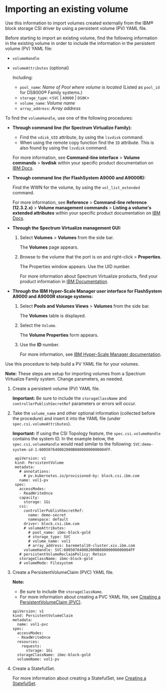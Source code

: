# Importing an existing volume

Use this information to import volumes created externally from the IBM® block storage CSI driver by using a persistent volume (PV) YAML file.

Before starting to import an existing volume, find the following information in the existing volume in order to include the information in the persistent volume (PV) YAML file:
- `volumeHandle`
- `volumeAttributes` (optional)
  
  Including:

    - `pool_name`: _Name of Pool where volume is located_ (Listed as `pool_id` for DS8000® Family systems.)
    - `storage_type`: <`SVC` | `A9000` | `DS8K`>
    - `volume_name`: _Volume name_
    - `array_address`: _Array address_

To find the `volumeHandle`, use one of the following procedures:


- **Through command line (for Spectrum Virtualize Family):**

  - Find the `vdisk_UID` attribute, by using the `lsvdisk` command.
  - When using the remote copy function find the `ID` attribute. This is also found by using the `lsvdisk` command.
  
  For more information, see **Command-line interface** > **Volume commands** > **lsvdisk** within your specific product documentation on [IBM Docs](https://www.ibm.com/docs/en).

- **Through command line (for FlashSystem A9000 and A9000R):**

  Find the WWN for the volume, by using the `vol_list_extended` command.
  
  For more information, see **Reference** > **Command-line reference (12.3.2.x)** > **Volume management commands** > **Listing a volume's extended attributes** within your specific product documentation on [IBM Docs](https://www.ibm.com/docs/en).

- **Through the Spectrum Virtualize management GUI:**

  1. Select **Volumes** > **Volumes** from the side bar.

     The **Volumes** page appears.

  2. Browse to the volume that the port is on and right-click > **Properties**.

     The Properties window appears. Use the UID number.

     For more information about Spectrum Virtualize products, find your product information in [IBM Documentation](https://www.ibm.com/docs/).

- **Through the IBM Hyper-Scale Manager user interface for FlashSystem A9000 and A9000R storage systems:**

  1. Select **Pools and Volumes Views** > **Volumes** from the side bar.

      The **Volumes** table is displayed.

  2. Select the `Volume`.

      The **Volume Properties** form appears.

  3. Use the **ID** number.
    
      For more information, see [IBM Hyper-Scale Manager documentation](https://www.ibm.com/docs/en/hyper-scale-manager/).


Use this procedure to help build a PV YAML file for your volumes.

**Note:** These steps are setup for importing volumes from a Spectrum Virtualize Family system. Change parameters, as needed.

1. Create a persistent volume (PV) YAML file.

    **Important:** Be sure to include the `storageClassName` and `controllerPublishSecretRef` parameters or errors will occur.

2. Take the `volume_name` and other optional information (collected before the procedure) and insert it into the YAML file (under `spec.csi.volumeAttributes`).

    **Important:** If using the CSI Topology feature, the `spec.csi.volumeHandle` contains the system ID. In the example below, the `spec.csi.volumeHandle` would read similar to the following: `SVC:demo-system-id-1:600507640082000B08000000000004FF`.
    
        apiVersion: v1
        kind: PersistentVolume
        metadata:
          # annotations:
            # pv.kubernetes.io/provisioned-by: block.csi.ibm.com
          name: vol1-pv
        spec:
          accessModes:
          - ReadWriteOnce
          capacity:
            storage: 1Gi
          csi:
            controllerPublishSecretRef:
              name: demo-secret
              namespace: default
            driver: block.csi.ibm.com
            # volumeAttributes:
              # pool_name: ibmc-block-gold
              # storage_type: SVC
              # volume_name: vol1
              # array_address: baremetal10-cluster.xiv.ibm.com
            volumeHandle: SVC:600507640082000B08000000000004FF
          # persistentVolumeReclaimPolicy: Retain
          storageClassName: ibmc-block-gold
          # volumeMode: Filesystem

3. Create a PersistentVolumeClaim (PVC) YAML file.

    **Note:**

    - Be sure to include the `storageClassName`.
    - For more information about creating a PVC YAML file, see [Creating a PersistentVolumeClaim (PVC)](csi_ug_config_create_pvc.md).
    
    ```
    apiVersion: v1
    kind: PersistentVolumeClaim
    metadata:
      name: vol1-pvc
    spec:
      accessModes:
      - ReadWriteOnce
      resources:
        requests:
          storage: 1Gi
      storageClassName: ibmc-block-gold
      volumeName: vol1-pv
    ```

4. Create a StatefulSet.

      For more information about creating a StatefulSet, see [Creating a StatefulSet](csi_ug_config_create_statefulset.md).
